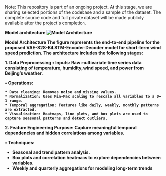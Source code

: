 Note: This repository is part of an ongoing project. At this stage, we are sharing selected portions of the codebase and a sample of the dataset. The complete source code and full private dataset will be made publicly available after the project's completion.

<B> Model architecture<B>
![Model Architecture](https://github.com/user-attachments/assets/4faa0398-ed89-4d40-be38-a0759da13e48)

<B> Model Architecture <B>
The figure represents the end-to-end pipeline for the proposed VAE-S2S-BiLSTM-Encoder-Decoder model for short-term wind speed prediction. The architecture includes the following stages:


<B> 1. Data Preprocessing <B> 
• Inputs: Raw multivariate time series data consisting of temperature, humidity, wind speed, and power from Beijing’s weather.

•<B>  Operations: <B> 

    * Data cleaning: Removes noise and missing values.
    * Normalization: Uses Min-Max scaling to rescale all variables to a 0–1 range.
    * Temporal aggregation: Features like daily, weekly, monthly patterns are extracted.
    * Visualization: Heatmaps, line plots, and box plots are used to capture seasonal patterns and detect outliers.
<B> 2. Feature Engineering <B> 
Purpose: Capture meaningful temporal dependencies and hidden correlations among variables.

•<B> Techniques: <B> 

* Seasonal and trend pattern analysis.
* Box plots and correlation heatmaps to explore dependencies between variables.
* Weekly and quarterly aggregations for modeling long-term trends
